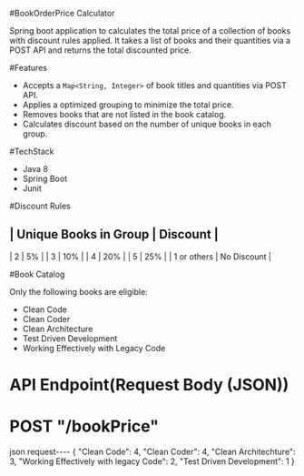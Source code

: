 #BookOrderPrice Calculator 

Spring boot application to calculates the total price of a collection of books with discount rules applied. 
It takes a list of books and their quantities via a POST API and returns the total discounted price.


#Features

- Accepts a `Map<String, Integer>` of book titles and quantities via POST API.
- Applies a optimized grouping to minimize the total price.
- Removes books that are not listed in the book catalog.
- Calculates discount based on the number of unique books in each group.


#TechStack

- Java 8
- Spring Boot
- Junit


#Discount Rules

| Unique Books in Group | Discount     |
------------------------------------
| 2                     | 5%           |
| 3                     | 10%          |
| 4                     | 20%          |
| 5                     | 25%          |
| 1 or others           | No Discount  |


#Book Catalog

Only the following books are eligible:

- Clean Code
- Clean Coder
- Clean Architecture
- Test Driven Development
- Working Effectively with Legacy Code


# API Endpoint(Request Body (JSON))
# POST "/bookPrice"

json request----
{
  "Clean Code": 4,
  "Clean Coder": 4,
  "Clean Architechture": 3,
  "Working Effectively with legacy Code": 2,
  "Test Driven Development": 1
}
